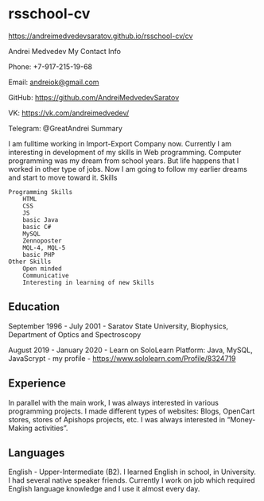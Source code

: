 # rsschool-cv

https://andreimedvedevsaratov.github.io/rsschool-cv/cv


Andrei Medvedev
My Contact Info

Phone: +7-917-215-19-68

Email: andreiok@gmail.com

GitHub: https://github.com/AndreiMedvedevSaratov

VK: https://vk.com/andreimedvedev/

Telegram: @GreatAndrei
Summary

I am fulltime working in Import-Export Company now. Currently I am interesting in development of my skills in Web programming. Computer programming was my dream from school years. But life happens that I worked in other type of jobs. Now I am going to follow my earlier dreams and start to move toward it.
Skills

    Programming Skills
        HTML
        CSS
        JS
        basic Java
        basic C#
        MySQL
        Zennoposter
        MQL-4, MQL-5
        basic PHP
    Other Skills
        Open minded
        Communicative
        Interesting in learning of new Skills

## Education

September 1996 - July 2001 - Saratov State University, Biophysics, Department of Optics and Spectroscopy

August 2019 - January 2020 - Learn on SoloLearn Platform: Java, MySQL, JavaScrypt - my profile - https://www.sololearn.com/Profile/8324719

## Experience

In parallel with the main work, I was always interested in various programming projects. I made different types of websites: Blogs, OpenCart stores, stores of Apishops projects, etc. I was always interested in “Money-Making activities”.

## Languages

English - Upper-Intermediate (B2). I learned English in school, in University. I had several native speaker friends. Currently I work on job which required English language knowledge and I use it almost every day.
